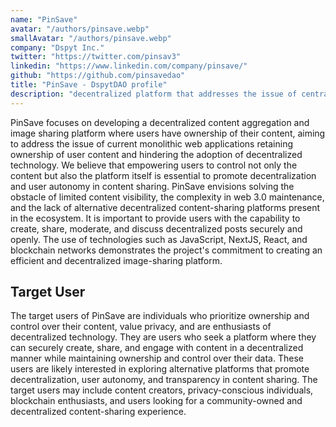 ```yaml
---
name: "PinSave"
avatar: "/authors/pinsave.webp"
smallAvatar: "/authors/pinsave.webp"
company: "Dspyt Inc."
twitter: "https://twitter.com/pinsav3"
linkedin: "https://www.linkedin.com/company/pinsave/"
github: "https://github.com/pinsavedao"
title: "PinSave - DspytDAO profile"
description: "decentralized platform that addresses the issue of centralized control over user content by empowering users with ownership and control over their content."
---
```


PinSave focuses on developing a decentralized content aggregation and image sharing platform where users have ownership of their content, aiming to address the issue of current monolithic web applications retaining ownership of user content and hindering the adoption of decentralized technology.
We believe that empowering users to control not only the content but also the platform itself is essential to promote decentralization and user autonomy in content sharing.
PinSave envisions solving the obstacle of limited content visibility, the complexity in web 3.0 maintenance, and the lack of alternative decentralized content-sharing platforms present in the ecosystem.
It is important to provide users with the capability to create, share, moderate, and discuss decentralized posts securely and openly.
The use of technologies such as JavaScript, NextJS, React, and blockchain networks demonstrates the project's commitment to creating an efficient and decentralized image-sharing platform.

## Target User

The target users of PinSave are individuals who prioritize ownership and control over their content, value privacy, and are enthusiasts of decentralized technology.
They are users who seek a platform where they can securely create, share, and engage with content in a decentralized manner while maintaining ownership and control over their data.
These users are likely interested in exploring alternative platforms that promote decentralization, user autonomy, and transparency in content sharing.
The target users may include content creators, privacy-conscious individuals, blockchain enthusiasts, and users looking for a community-owned and decentralized content-sharing experience.
